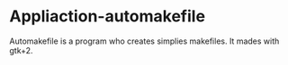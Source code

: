 # Appliaction-automakefile
Automakefile is a program who creates simplies makefiles. 
It mades with gtk+2.
